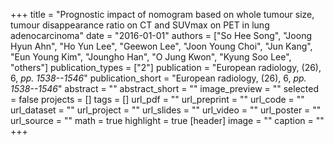 +++
title = "Prognostic impact of nomogram based on whole tumour size, tumour disappearance ratio on CT and SUVmax on PET in lung adenocarcinoma"
date = "2016-01-01"
authors = ["So Hee Song", "Joong Hyun Ahn", "Ho Yun Lee", "Geewon Lee", "Joon Young Choi", "Jun Kang", "Eun Young Kim", "Joungho Han", "O Jung Kwon", "Kyung Soo Lee", "others"]
publication_types = ["2"]
publication = "European radiology, (26), 6, _pp. 1538--1546_"
publication_short = "European radiology, (26), 6, _pp. 1538--1546_"
abstract = ""
abstract_short = ""
image_preview = ""
selected = false
projects = []
tags = []
url_pdf = ""
url_preprint = ""
url_code = ""
url_dataset = ""
url_project = ""
url_slides = ""
url_video = ""
url_poster = ""
url_source = ""
math = true
highlight = true
[header]
image = ""
caption = ""
+++
